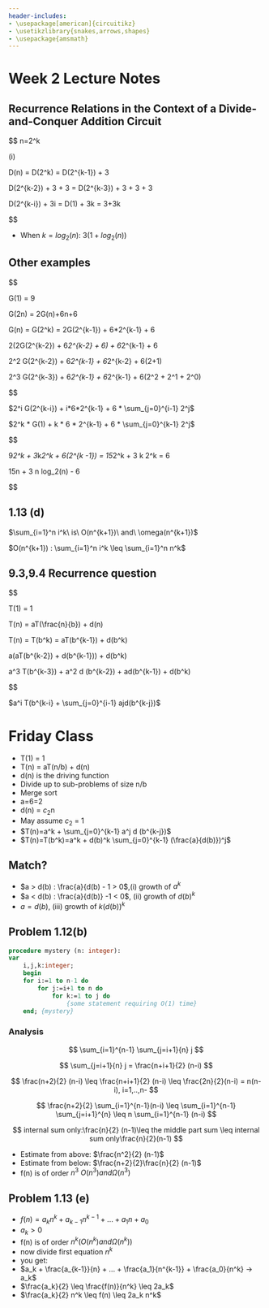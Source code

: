 ```yaml
---
header-includes:
- \usepackage[american]{circuitikz}
- \usetikzlibrary{snakes,arrows,shapes}
- \usepackage{amsmath}
---
```

# Week 2 Lecture Notes
## Recurrence Relations in the Context of a Divide-and-Conquer Addition Circuit

$$
n=2^k

(i)

D(n) = D(2^k) = D(2^{k-1}) + 3

D(2^{k-2}) + 3 + 3 = D(2^{k-3}) + 3 + 3 + 3

D(2^{k-i}) + 3i = D(1) + 3k = 3+3k

$$

* When $k=log_2(n)$: $3(1+log_2(n))$

## Other examples

$$

G(1) = 9

G(2n) = 2G(n)+6n+6

G(n) = G(2^k) = 2G(2^{k-1}) + 6*2^{k-1} + 6

2(2G(2^{k-2}) + 6*2^{k-2} + 6) + 6*2^{k-1} + 6

2^2 G(2^{k-2}) + 6*2^{k-1} + 6*2^{k-2} + 6(2+1)

2^3 G(2^{k-3}) + 6*2^{k-1} + 6*2^{k-1} + 6(2^2 + 2^1 + 2^0)

$$

$2^i G(2^{k-i}) + i*6*2^{k-1} + 6 * \sum_{j=0}^{i-1} 2^j$


$2^k * G(1) + k * 6 * 2^{k-1} + 6 * \sum_{j=0}^{k-1} 2^j$

$$

9*2^k + 3*k*2^k + 6(2^{k -1}) = 15*2^k + 3 k 2^k = 6

15n + 3 n log_2(n) - 6

$$

## 1.13 (d)

$\sum_{i=1}^n i^k\ is\ O(n^{k+1})\ and\ \omega(n^{k+1})$

$O(n^{k+1}) : \sum_{i=1}^n i^k \leq \sum_{i=1}^n n^k$

## 9.3,9.4 Recurrence question

$$

T(1) = 1

T(n) = aT(\\frac{n}{b}) + d(n) 

T(n) = T(b^k) = aT(b^{k-1}) + d(b^k)

a(aT(b^{k-2}) + d(b^{k-1})) + d(b^k)

a^3 T(b^{k-3}) + a^2 d (b^{k-2}) + ad(b^{k-1}) + d(b^k)

$$

$a^i T(b^{k-i} + \sum_{j=0}^{i-1} ajd(b^{k-j})$

# Friday Class
* T(1) = 1
* T(n) = aT(n/b) + d(n)
* d(n) is the driving function
* Divide up to sub-problems of size n/b
* Merge sort
* a=6=2
* d(n) = $c_2$n
* May assume $c_2$ = 1
* $T(n)=a^k + \sum_{j=0}^{k-1} a^j d (b^{k-j})$
* $T(n)=T(b^k)=a^k + d(b)^k \sum_{j=0}^{k-1} (\frac{a}{d(b)})^j$

## Match?
* $a > d(b) : \frac{a}{d(b) - 1 > 0$,(i) growth of $a^k$
* $a < d(b) : \frac{a}{d(b)} -1 < 0$, (ii) growth of $d(b)^k$
* $a=d(b)$, (iii) growth of $k(d(b))^k$

## Problem 1.12(b)

```Pascal
procedure mystery (n: integer):
var
	i,j,k:integer;
	begin
	for i:=1 to n-1 do
		for j:=i+1 to n do
			for k:=1 to j do
				{some statement requiring O(1) time}
	end; {mystery}
```

### Analysis

$$
\sum_{i=1}^{n-1} \sum_{j=i+1}{n} j
$$

$$
\sum_{j=i+1}{n} j = \frac{n+i+1}{2} (n-i)
$$

$$
\frac(n+2){2} (n-i) \leq \frac{n+i+1}{2} (n-i) \leq \frac{2n}{2}(n-i) = n(n-i), i=1,..,n-
$$

$$
\frac{n+2}{2} \sum_{i=1}^{n-1}(n-i) \leq \sum_{i=1}^{n-1} \sum_{j=i+1}^{n} \leq n \sum_{i=1}^{n-1} (n-i)
$$

$$
internal sum only:\frac{n}{2} (n-1)\leq the middle part sum \leq internal
sum only\frac{n}{2}(n-1)
$$

* Estimate from above: $\frac{n^2}{2} (n-1)$
* Estimate from below: $\frac{n+2}{2}\frac{n}{2} (n-1)$
* f(n) is of order $n^3$ $O(n^3) and \Omega(n^3)$

## Problem 1.13 (e)
* $f(n) = a_k n^k + a_{k-1} n^{k-1} + ... + a_1 n + a_0$
* $a_k > 0$
* f(n) is of order $n^k (O(n^k) and \Omega(n^k))$
* now divide first equation $n^k$
* you get:
* $a_k + \frac{a_{k-1}}{n} + ... + \frac{a_1}{n^{k-1}} + \frac{a_0}{n^k} -> a_k$
* $\frac{a_k}{2} \leq \frac{f(n)}{n^k} \leq 2a_k$
* $\frac{a_k}{2} n^k \leq f(n) \leq 2a_k n^k$
